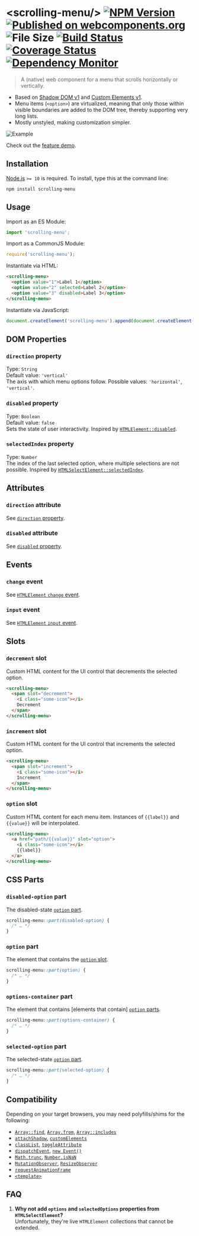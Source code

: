 # &lt;scrolling-menu/&gt; [![NPM Version][npm-image]][npm-url] [![Published on webcomponents.org][webcomponents-image]][webcomponents-url] ![File Size][filesize-image] [![Build Status][travis-image]][travis-url] [![Coverage Status][coveralls-image]][coveralls-url] [![Dependency Monitor][greenkeeper-image]][greenkeeper-url]

> A (native) web component for a menu that scrolls horizontally or vertically.

* Based on [Shadow DOM v1](http://w3c.github.io/webcomponents/spec/shadow/) and [Custom Elements v1](https://html.spec.whatwg.org/multipage/scripting.html#custom-elements).
* Menu items (`<option>`) are virtualized, meaning that only those within visible boundaries are added to the DOM tree, thereby supporting very long lists.
* Mostly unstyled, making customization simpler.

![Example](/example.gif?raw=true)

Check out the [feature demo](https://stevenvachon.github.io/scrolling-menu).


## Installation

[Node.js](http://nodejs.org) `>= 10` is required. To install, type this at the command line:
```shell
npm install scrolling-menu
```


## Usage

Import as an ES Module:
```js
import 'scrolling-menu';
```

Import as a CommonJS Module:
```js
require('scrolling-menu');
```

Instantiate via HTML:
```html
<scrolling-menu>
  <option value="1">Label 1</option>
  <option value="2" selected>Label 2</option>
  <option value="3" disabled>Label 3</option>
</scrolling-menu>
```

Instantiate via JavaScript:
```js
document.createElement('scrolling-menu').append(document.createElement('option'));
```


## DOM Properties

### `direction` property
Type: `String`  
Default value: `'vertical'`  
The axis with which menu options follow. Possible values: `'horizontal'`, `'vertical'`.

### `disabled` property
Type: `Boolean`  
Default value: `false`  
Sets the state of user interactivity. Inspired by [`HTMLElement::disabled`](https://mdn.io/attribute/disabled).

### `selectedIndex` property
Type: `Number`  
The index of the last selected option, where multiple selections are not possible. Inspired by [`HTMLSelectElement::selectedIndex`](https://mdn.io/HTMLSelectElement::selectedIndex).


## Attributes

### `direction` attribute
See [`direction` property](#direction-property).

### `disabled` attribute
See [`disabled` property](#disabled-property).


## Events

### `change` event
See [`HTMLElement` `change` event](https://mdn.io/change_event).

### `input` event
See [`HTMLElement` `input` event](https://mdn.io/input_event).


## Slots

### `decrement` slot
Custom HTML content for the UI control that decrements the selected option.

```html
<scrolling-menu>
  <span slot="decrement">
    <i class="some-icon"></i>
    Decrement
  </span>
</scrolling-menu>
```

### `increment` slot
Custom HTML content for the UI control that increments the selected option.

```html
<scrolling-menu>
  <span slot="increment">
    <i class="some-icon"></i>
    Increment
  </span>
</scrolling-menu>
```

### `option` slot
Custom HTML content for each menu item. Instances of `{{label}}` and `{{value}}` will be interpolated.

```html
<scrolling-menu>
  <a href="path/{{value}}" slot="option">
    <i class="some-icon"></i>
    {{label}}
  </a>
</scrolling-menu>
```


## CSS Parts

### `disabled-option` part
The disabled-state [`option` part](#option-part).
```css
scrolling-menu::part(disabled-option) {
  /* … */
}
```

### `option` part
The element that contains the [`option` slot](#option-slot).
```css
scrolling-menu::part(option) {
  /* … */
}
```

### `options-container` part
The element that contains [elements that contain] [`option` parts](#option-part).
```css
scrolling-menu::part(options-container) {
  /* … */
}
```

### `selected-option` part
The selected-state [`option` part](#option-part).
```css
scrolling-menu::part(selected-option) {
  /* … */
}
```


## Compatibility

Depending on your target browsers, you may need polyfills/shims for the following:

* [`Array::find`](https://mdn.io/Array::find), [`Array.from`](https://mdn.io/Array.from), [`Array::includes`](https://mdn.io/Array::includes)
* [`attachShadow`](https://mdn.io/attachShadow), [`customElements`](https://mdn.io/window.customElements)
* [`classList`](https://mdn.io/classList), [`toggleAttribute`](https://mdn.io/toggleAttribute)
* [`dispatchEvent`](https://mdn.io/dispatchEvent), [`new Event()`](https://mdn.io/Event/Event)
* [`Math.trunc`](https://mdn.io/Math.trunc), [`Number.isNaN`](https://mdn.io/Number.isNaN)
* [`MutationObserver`](https://mdn.io/MutationObserver), [`ResizeObserver`](https://mdn.io/ResizeObserver)
* [`requestAnimationFrame`](https://mdn.io/requestAnimationFrame)
* [`<template>`](https://mdn.io/template)


## FAQ
1. **Why not add `options` and `selectedOptions` properties from `HTMLSelectElement`?**  
Unfortunately, they're live `HTMLElement` collections that cannot be extended.


[npm-image]: https://img.shields.io/npm/v/scrolling-menu.svg
[npm-url]: https://npmjs.com/package/scrolling-menu
[webcomponents-image]: https://img.shields.io/badge/webcomponents.org-unpublished-red.svg
[webcomponents-url]: https://www.webcomponents.org/element/scroller-menu
[filesize-image]: https://img.shields.io/badge/size-8.4kB%20gzipped-blue.svg
[travis-image]: https://img.shields.io/travis/stevenvachon/scrolling-menu.svg
[travis-url]: https://travis-ci.org/stevenvachon/scrolling-menu
[coveralls-image]: https://img.shields.io/coveralls/stevenvachon/scrolling-menu.svg
[coveralls-url]: https://coveralls.io/github/stevenvachon/scrolling-menu
[greenkeeper-image]: https://badges.greenkeeper.io/stevenvachon/scrolling-menu.svg
[greenkeeper-url]: https://greenkeeper.io/
